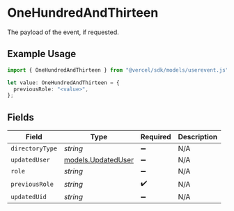 # OneHundredAndThirteen

The payload of the event, if requested.

## Example Usage

```typescript
import { OneHundredAndThirteen } from "@vercel/sdk/models/userevent.js";

let value: OneHundredAndThirteen = {
  previousRole: "<value>",
};
```

## Fields

| Field                                          | Type                                           | Required                                       | Description                                    |
| ---------------------------------------------- | ---------------------------------------------- | ---------------------------------------------- | ---------------------------------------------- |
| `directoryType`                                | *string*                                       | :heavy_minus_sign:                             | N/A                                            |
| `updatedUser`                                  | [models.UpdatedUser](../models/updateduser.md) | :heavy_minus_sign:                             | N/A                                            |
| `role`                                         | *string*                                       | :heavy_minus_sign:                             | N/A                                            |
| `previousRole`                                 | *string*                                       | :heavy_check_mark:                             | N/A                                            |
| `updatedUid`                                   | *string*                                       | :heavy_minus_sign:                             | N/A                                            |